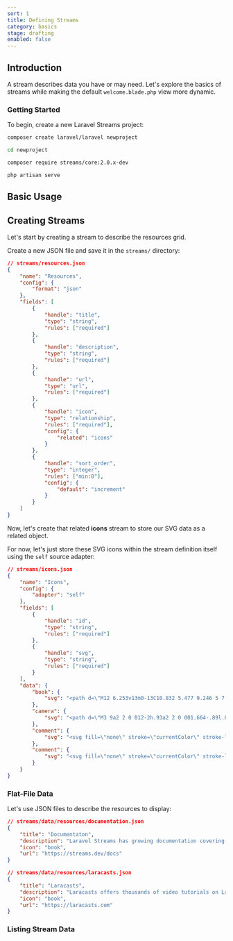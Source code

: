 ```yaml
---
sort: 1
title: Defining Streams
category: basics
stage: drafting
enabled: false
---
```

<!-- @todo link up read more links to package documentation -->
<!-- @todo throughout; list other method examples (dev package, interactive) -->

## Introduction

A stream describes data you have or may need. Let's explore the basics of streams while making the default `welcome.blade.php` view more dynamic.

### Getting Started

To begin, create a new Laravel Streams project:

```bash
composer create laravel/laravel newproject

cd newproject

composer require streams/core:2.0.x-dev

php artisan serve
```

## Basic Usage

## Creating Streams

Let's start by creating a stream to describe the resources grid.

Create a new JSON file and save it in the `streams/` directory:

```json
// streams/resources.json
{
    "name": "Resources",
    "config": {
        "format": "json"
    },
    "fields": [
        {
            "handle": "title",
            "type": "string",
            "rules": ["required"]
        },
        {
            "handle": "description",
            "type": "string",
            "rules": ["required"]
        },
        {
            "handle": "url",
            "type": "url",
            "rules": ["required"]
        },
        {
            "handle": "icon",
            "type": "relationship",
            "rules": ["required"],
            "config": {
                "related": "icons"
            }
        },
        {
            "handle": "sort_order",
            "type": "integer",
            "rules": ["min:0"],
            "config": {
                "default": "increment"
            }
        }
    ]
}
```

Now, let's create that related **icons** stream to store our SVG data as a related object.

For now, let's just store these SVG icons within the stream definition itself using the `self` source adapter:

```json
// streams/icons.json
{
    "name": "Icons",
    "config": {
        "adapter": "self"
    },
    "fields": [
        {
            "handle": "id",
            "type": "string",
            "rules": ["required"]
        },
        {
            "handle": "svg",
            "type": "string",
            "rules": ["required"]
        }
    ],
    "data": {
        "book": {
            "svg": "<path d=\"M12 6.253v13m0-13C10.832 5.477 9.246 5 7.5 5S4.168 5.477 3 6.253v13C4.168 18.477 5.754 18 7.5 18s3.332.477 4.5 1.253m0-13C13.168 5.477 14.754 5 16.5 5c1.747 0 3.332.477 4.5 1.253v13C19.832 18.477 18.247 18 16.5 18c-1.746 0-3.332.477-4.5 1.253\"></path>"
        },
        "camera": {
            "svg": "<path d=\"M3 9a2 2 0 012-2h.93a2 2 0 001.664-.89l.812-1.22A2 2 0 0110.07 4h3.86a2 2 0 011.664.89l.812 1.22A2 2 0 0018.07 7H19a2 2 0 012 2v9a2 2 0 01-2 2H5a2 2 0 01-2-2V9z\"></path>"
        },
        "comment": {
            "svg": "<svg fill=\"none\" stroke=\"currentColor\" stroke-linecap=\"round\" stroke-linejoin=\"round\" stroke-width=\"2\" viewBox=\"0 0 24 24\" class=\"w-8 h-8 text-gray-500\"><path d=\"M7 8h10M7 12h4m1 8l-4-4H5a2 2 0 01-2-2V6a2 2 0 012-2h14a2 2 0 012 2v8a2 2 0 01-2 2h-3l-4 4z\"></path></svg>"
        },
        "comment": {
            "svg": "<svg fill=\"none\" stroke=\"currentColor\" stroke-linecap=\"round\" stroke-linejoin=\"round\" stroke-width=\"2\" viewBox=\"0 0 24 24\" class=\"w-8 h-8 text-gray-500\"><path d=\"M3.055 11H5a2 2 0 012 2v1a2 2 0 002 2 2 2 0 012 2v2.945M8 3.935V5.5A2.5 2.5 0 0010.5 8h.5a2 2 0 012 2 2 2 0 104 0 2 2 0 012-2h1.064M15 20.488V18a2 2 0 012-2h3.064M21 12a9 9 0 11-18 0 9 9 0 0118 0z\"></path></svg>"
        }
    }
}
```

### Flat-File Data

Let's use JSON files to describe the resources to display:

```json
// streams/data/resources/documentation.json
{
    "title": "Documentaton",
    "description": "Laravel Streams has growing documentation covering every aspect of Laravel Streams and using it. Whether you are new or have previous experience with Laravel, we recommend reading all of the documentation from beginning to end.",
    "icon": "book",
    "url": "https://streams.dev/docs"
}
```

```json
// streams/data/resources/laracasts.json
{
    "title": "Laracasts",
    "description": "Laracasts offers thousands of video tutorials on Laravel, PHP, and JavaScript development. Check them out, see for yourself, and massively level up your development skills in the process.",
    "icon": "book",
    "url": "https://laracasts.com"
}
```

### Listing Stream Data
